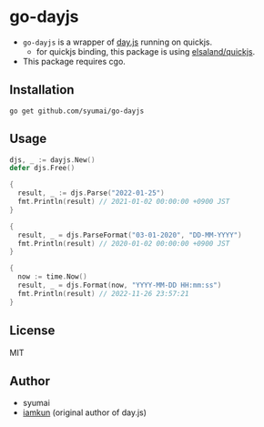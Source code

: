 # go-dayjs

* `go-dayjs` is a wrapper of [day.js](https://day.js.org/) running on quickjs.
  - for quickjs binding, this package is using [elsaland/quickjs](https://github.com/elsaland/quickjs).
* This package requires cgo.

## Installation

```
go get github.com/syumai/go-dayjs
```

## Usage

```go
djs, _ := dayjs.New()
defer djs.Free()

{
  result, _ := djs.Parse("2022-01-25")
  fmt.Println(result) // 2021-01-02 00:00:00 +0900 JST
}

{
  result, _ = djs.ParseFormat("03-01-2020", "DD-MM-YYYY")
  fmt.Println(result) // 2020-01-02 00:00:00 +0900 JST
}

{
  now := time.Now()
  result, _ = djs.Format(now, "YYYY-MM-DD HH:mm:ss")
  fmt.Println(result) // 2022-11-26 23:57:21
}
```

## License

MIT

## Author

* syumai
* [iamkun](https://github.com/iamkun) (original author of day.js)
